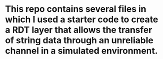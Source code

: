 # This repo contains several files in which I used a starter code to create a RDT layer that allows the transfer of string data through an unreliable channel in a simulated environment.
